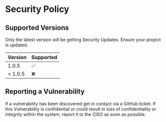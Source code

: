 # Security Policy

## Supported Versions

Only the latest version will be getting Security Updates. Ensure your project is updated.

| Version | Supported          |
| ------- | ------------------ |
| 1.0.5   | :white_check_mark: |
| < 1.0.5   | :x:                |

## Reporting a Vulnerability

If a vulnerability has been discovered get in contact via a GitHub ticket. If this Vulnerability is confidential or could result in loss of confidentiality or integrity within the system, report it to the CISO as soon as possible.
